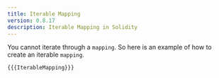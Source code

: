 ```yaml
---
title: Iterable Mapping
version: 0.8.17
description: Iterable Mapping in Solidity
---
```


You cannot iterate through a `mapping`. So here is an example of how to create an iterable `mapping`.

```solidity
{{{IterableMapping}}}
```
